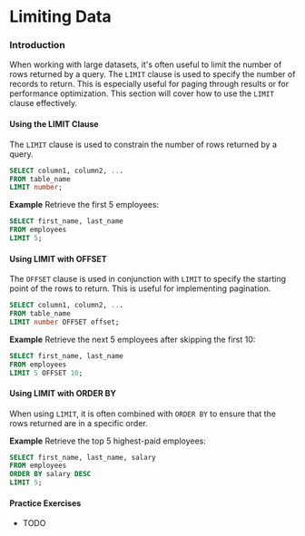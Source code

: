 # Limiting Data

### Introduction
When working with large datasets, it's often useful to limit the number of rows returned by a query. The `LIMIT` clause is used to specify the number of records to return. This is especially useful for paging through results or for performance optimization. This section will cover how to use the `LIMIT` clause effectively.

#### Using the LIMIT Clause
The `LIMIT` clause is used to constrain the number of rows returned by a query.

```sql
SELECT column1, column2, ...
FROM table_name
LIMIT number;
```

**Example**
Retrieve the first 5 employees:

```sql
SELECT first_name, last_name
FROM employees
LIMIT 5;
```

#### Using LIMIT with OFFSET
The `OFFSET` clause is used in conjunction with `LIMIT` to specify the starting point of the rows to return. This is useful for implementing pagination.

```sql
SELECT column1, column2, ...
FROM table_name
LIMIT number OFFSET offset;
```

**Example**
Retrieve the next 5 employees after skipping the first 10:

```sql
SELECT first_name, last_name
FROM employees
LIMIT 5 OFFSET 10;
```

#### Using LIMIT with ORDER BY
When using `LIMIT`, it is often combined with `ORDER BY` to ensure that the rows returned are in a specific order.

**Example**
Retrieve the top 5 highest-paid employees:

```sql
SELECT first_name, last_name, salary
FROM employees
ORDER BY salary DESC
LIMIT 5;
```

#### Practice Exercises
* TODO
